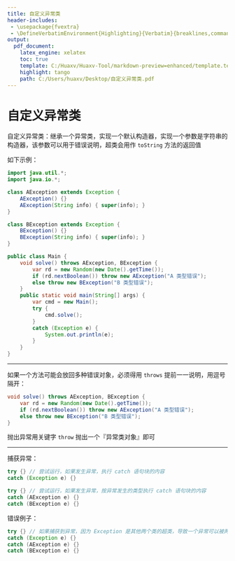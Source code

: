 ```yaml
---
title: 自定义异常类
header-includes:
 - \usepackage{fvextra}
 - \DefineVerbatimEnvironment{Highlighting}{Verbatim}{breaklines,commandchars=\\\{\}}
output:
  pdf_document:
    latex_engine: xelatex
    toc: true
    template: C:/Huaxv/Huaxv-Tool/markdown-preview=enhanced/template.tex
    highlight: tango
    path: C:/Users/huaxv/Desktop/自定义异常类.pdf
---
```


# 自定义异常类

自定义异常类：继承一个异常类，实现一个默认构造器，实现一个参数是字符串的构造器，该参数可以用于错误说明，超类会用作 `toString` 方法的返回值

如下示例：

```java
import java.util.*;
import java.io.*;

class AException extends Exception {
    AException() {}
    AException(String info) { super(info); }
}

class BException extends Exception {
    BException() {}
    BException(String info) { super(info); }
}

public class Main {
    void solve() throws AException, BException {
        var rd = new Random(new Date().getTime());
        if (rd.nextBoolean()) throw new AException("A 类型错误");
        else throw new BException("B 类型错误");
    }
    public static void main(String[] args) {
        var cmd = new Main();
        try {
            cmd.solve();
        }
        catch (Exception e) {
            System.out.println(e);
        }
    }
}
```

---

如果一个方法可能会放回多种错误对象，必须得用 `throws` 提前一一说明，用逗号隔开：

```java
void solve() throws AException, BException {
    var rd = new Random(new Date().getTime());
    if (rd.nextBoolean()) throw new AException("A 类型错误");
    else throw new BException("B 类型错误");
}
```

抛出异常用关键字 `throw` 抛出一个『异常类对象』即可

---

捕获异常：

```java
try {} // 尝试运行，如果发生异常，执行 catch 语句块的内容
catch (Exception e) {}
```

```java
try {} // 尝试运行，如果发生异常，按异常发生的类型执行 catch 语句块的内容
catch (AException e) {}
catch (BException e) {}
```

错误例子：

```java
try {} // 如果捕获到异常，因为 Exception 是其他两个类的超类，导致一个异常可以被两个语句块同时捕获而报错
catch (Exception e) {}
catch (AException e) {}
catch (BException e) {}
```

